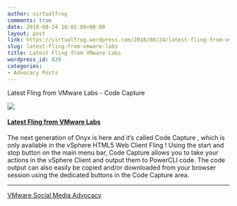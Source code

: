 ```yaml
---
author: virtualfrog
comments: true
date: 2018-08-24 10:01:08+00:00
layout: post
link: https://virtualfrog.wordpress.com/2018/08/24/latest-fling-from-vmware-labs/
slug: latest-fling-from-vmware-labs
title: Latest Fling from VMware Labs
wordpress_id: 829
categories:
- Advocacy Posts
---
```


Latest Fling from VMware Labs - Code Capture

[![](https://d3utlhu53nfcwz.cloudfront.net/171901/cdnImage/article/700d4ee6-9fc1-4b5b-aff7-281fa03b1812/?size=Box320&force=true)](http://bit.ly/2Lo9FvZ)


#### [Latest Fling from VMware Labs](http://bit.ly/2Lo9FvZ)


The next generation of Onyx is here and it’s called Code Capture , which is only available in the vSphere HTML5 Web Client Fling ! Using the start and stop button on the main menu bar, Code Capture allows you to take your actions in the vSphere Client and output them to PowerCLI code. The code output can also easily be copied and/or downloaded from your browser session using the dedicated buttons in the Code Capture area.



* * *



[VMware Social Media Advocacy](http://advocacy.vmware.com)
